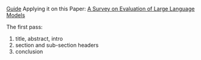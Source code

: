 [Guide](https://web.stanford.edu/class/ee384m/Handouts/HowtoReadPaper.pdf)
Applying it on this Paper: [A Survey on Evaluation of Large Language Models](https://arxiv.org/pdf/2307.03109)

The first pass:
1. title, abstract, intro
2. section and sub-section headers
3. conclusion

